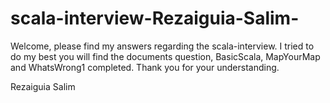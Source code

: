 # scala-interview-Rezaiguia-Salim-


Welcome, please find my answers regarding the scala-interview. 
I tried to do my best you will find the documents question, BasicScala, MapYourMap and WhatsWrong1 completed.
Thank you for your understanding.

Rezaiguia Salim

